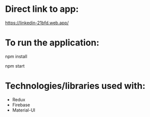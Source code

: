 # Direct link to app: 
https://linkedin-21bfd.web.app/

# To run the application:

npm install


npm start

# Technologies/libraries used with:

- Redux
- Firebase
- Material-UI
